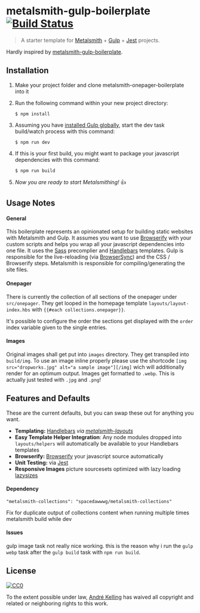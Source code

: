 # metalsmith-gulp-boilerplate [![Build Status](https://travis-ci.com/AndreKelling/metalsmith-onepager-boilerplate.svg?branch=master)](https://travis-ci.com/AndreKelling/metalsmith-onepager-boilerplate)

> A starter template for [Metalsmith](https://github.com/segmentio/metalsmith) + [Gulp](https://github.com/gulpjs/gulp) + [Jest](https://github.com/facebook/jest) projects.

Hardly inspired by [metalsmith-gulp-boilerplate](https://github.com/radiovisual/metalsmith-gulp-boilerplate).
## Installation

1. Make your project folder and clone metalsmith-onepager-boilerplate into it

2. Run the following command within your new project directory:

   ```
   $ npm install
   ```

3. Assuming you have [installed Gulp globally](https://github.com/gulpjs/gulp/blob/master/docs/getting-started.md#1-install-gulp-globally),
start the dev task build/watch process with this command:

   ```
   $ npm run dev
   ```

4. If this is your first build, you might want to package your javascript dependencies with this command:

   ```
   $ npm run build
   ```

5. *Now you are ready to start Metalsmithing!* :thumbsup:

## Usage Notes

#### General

This boilerplate represents an opinionated setup for building static websites with Metalsmith and Gulp. It assumes
you want to use [Browserify](http://browserify.org/) with your custom scripts and helps you wrap all your javascript
dependencies into one file. It uses the [Sass](http://sass-lang.com/) precomplier and [Handlebars](http://handlebarsjs.com/)
templates. Gulp is responsible for the live-reloading (via [BrowserSync](http://www.browsersync.io/)) and the CSS / Browserify
steps. Metalsmith is responsible for compiling/generating the site files.

#### Onepager

There is currently the collection of all sections of the onepager under `src/onepager`. They get looped in the homepage template `layouts/layout-index.hbs` with `{{#each collections.onepager}}`.

It's possible to configure the order the sections get displayed with the `order` index variable given to the single entries.

#### Images

Original images shall get put into `images` directory. They get transpiled into `build/img`. To use an image inline properly please use the shortcode `[img src="dropworks.jpg" alt="a sample image"][/img]` wich will additionally render for an optimum output.
Images get formatted to `.webp`. This is actually just tested with `.jpg` and `.png`!

## Features and Defaults

These are the current defaults, but you can swap these out for anything you want.

- **Templating:** [Handlebars](http://handlebarsjs.com/) *via [metalsmith-layouts](https://github.com/superwolff/metalsmith-layouts)*
- **Easy Template Helper Integration**: Any node modules dropped into `layouts/helpers` will automatically be available to your Handlebars templates  
- **Browserify:** [Browserify](http://browserify.org/) your javascript source automatically
- **Unit Testing:** via [Jest](https://github.com/facebook/jest)
- **Responsive Images** picture sourcesets optimized with lazy loading [lazysizes](https://github.com/aFarkas/lazysizes)

#### Dependency

    "metalsmith-collections": "spacedawwwg/metalsmith-collections"

Fix for duplicate output of collections content when running multiple times metalsmith build while dev

#### Issues

gulp image task not really nice working. this is the reason why i run the `gulp webp` task after the `gulp build` task with `npm run build`.

## License

[![CC0](http://i.creativecommons.org/p/zero/1.0/88x31.png)](http://creativecommons.org/publicdomain/zero/1.0/)

To the extent possible under law, [André Kelling](https://andrekelling.de) has waived all copyright and related or neighboring rights to this work.
